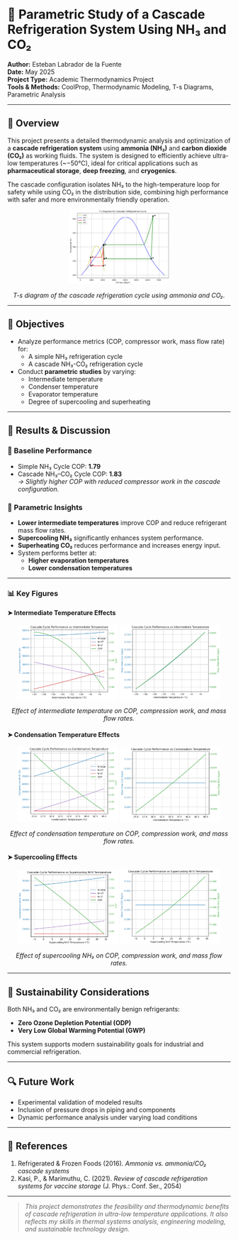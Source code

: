 # 🧊 Parametric Study of a Cascade Refrigeration System Using NH₃ and CO₂

**Author:** Esteban Labrador de la Fuente  
**Date:** May 2025  
**Project Type:** Academic Thermodynamics Project  
**Tools & Methods:** CoolProp, Thermodynamic Modeling, T-s Diagrams, Parametric Analysis

---

## 📘 Overview

This project presents a detailed thermodynamic analysis and optimization of a **cascade refrigeration system** using **ammonia (NH₃)** and **carbon dioxide (CO₂)** as working fluids. The system is designed to efficiently achieve ultra-low temperatures (~−50°C), ideal for critical applications such as **pharmaceutical storage**, **deep freezing**, and **cryogenics**.

The cascade configuration isolates NH₃ to the high-temperature loop for safety while using CO₂ in the distribution side, combining high performance with safer and more environmentally friendly operation.

<p align="center">
  <img src="./T-s_diagram.png" alt="T-s Diagram of the Cascade Refrigeration Cycle Using Ammonia and CO2" width="45%" />
</p>

<p align="center">
  <em>T-s diagram of the cascade refrigeration cycle using ammonia and CO₂.</em>
</p>

---

## 🔧 Objectives

- Analyze performance metrics (COP, compressor work, mass flow rate) for:
  - A simple NH₃ refrigeration cycle
  - A cascade NH₃-CO₂ refrigeration cycle
- Conduct **parametric studies** by varying:
  - Intermediate temperature
  - Condenser temperature
  - Evaporator temperature
  - Degree of supercooling and superheating

---

## 🔬 Results & Discussion

### 🔹 Baseline Performance

- Simple NH₃ Cycle COP: **1.79**  
- Cascade NH₃–CO₂ Cycle COP: **1.83**  
  _→ Slightly higher COP with reduced compressor work in the cascade configuration._

### 🔹 Parametric Insights

- **Lower intermediate temperatures** improve COP and reduce refrigerant mass flow rates.
- **Supercooling NH₃** significantly enhances system performance.
- **Superheating CO₂** reduces performance and increases energy input.
- System performs better at:
  - **Higher evaporation temperatures**
  - **Lower condensation temperatures**

---

### 📊 Key Figures

#### ➤ Intermediate Temperature Effects

<p align="center">
  <img src="./COP_int.png" alt="Effect of Intermediate Temperature on COP and Compression Work" width="45%" />
  <img src="./mass_int.png" alt="Effect of Intermediate Temperature on Mass Flow Rates" width="45%" />
</p>

<p align="center">
  <em>Effect of intermediate temperature on COP, compression work, and mass flow rates.</em>
</p>

#### ➤ Condensation Temperature Effects

<p align="center">
  <img src="./COP_cond.png" alt="Effect of Condensation Temperature on COP and Compression Work" width="45%" />
  <img src="./mass_cond.png" alt="Effect of Condensation Temperature on Mass Flow Rates" width="45%" />
</p>

<p align="center">
  <em>Effect of condensation temperature on COP, compression work, and mass flow rates.</em>
</p>

#### ➤ Supercooling Effects

<p align="center">
  <img src="./COP_supercooling.png" alt="Effect of Supercooling NH3 on COP and Compression Work" width="45%" />
  <img src="./mass_supercooling.png" alt="Effect of Supercooling NH3 on Mass Flow Rates" width="45%" />
</p>

<p align="center">
  <em>Effect of supercooling NH₃ on COP, compression work, and mass flow rates.</em>
</p>

---

## 🌱 Sustainability Considerations

Both NH₃ and CO₂ are environmentally benign refrigerants:

- **Zero Ozone Depletion Potential (ODP)**
- **Very Low Global Warming Potential (GWP)**

This system supports modern sustainability goals for industrial and commercial refrigeration.

---


## 🔍 Future Work

- Experimental validation of modeled results
- Inclusion of pressure drops in piping and components
- Dynamic performance analysis under varying load conditions

---

## 📎 References

1. Refrigerated & Frozen Foods (2016). *Ammonia vs. ammonia/CO₂ cascade systems*  
2. Kasi, P., & Marimuthu, C. (2021). *Review of cascade refrigeration systems for vaccine storage* (J. Phys.: Conf. Ser., 2054)

---

> _This project demonstrates the feasibility and thermodynamic benefits of cascade refrigeration in ultra-low temperature applications. It also reflects my skills in thermal systems analysis, engineering modeling, and sustainable technology design._

